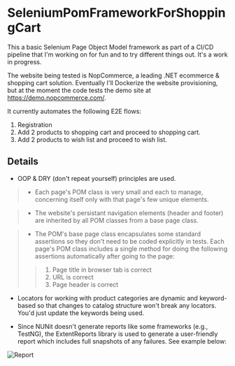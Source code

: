 # SeleniumPomFrameworkForShoppingCart

This a basic Selenium Page Object Model framework as part of a CI/CD pipeline that I'm working on for fun and to try different things out. It's a work in progress.

The website being tested is NopCommerce, a leading .NET ecommerce & shopping cart solution. Eventually I'll Dockerize the website provisioning, but at the moment the code tests the demo site at https://demo.nopcommerce.com/.

It currently automates the following E2E flows:
1. Registration
2. Add 2 products to shopping cart and proceed to shopping cart.
3. Add 2 products to wish list and proceed to wish list.

## Details

- OOP & DRY (don't repeat yourself) principles are used.

> - Each page's POM class is very small and each to manage, concerning itself only with that page's few unique  elements.

> - The website's persistant navigation elements (header and footer) are inherited by all POM classes from a base page class.

> - The POM's base page class encapsulates some standard assertions so they don't need to be coded explicitly in tests. Each page's POM class includes a single method for doing the following assertions automatically after going to the page:
> > 1. Page title in browser tab is correct
> > 2. URL is correct
> > 3. Page header is correct

- Locators for working with product categories are dynamic and keyword-based so that changes to catalog structure won't break any locators. You'd just update the keywords being used.

- Since NUNit doesn't generate reports like some frameworks (e.g., TestNG), the ExtentReports library is used to generate a user-friendly report which includes full snapshots of any failures. See example below:

![Report](https://github.com/svendster/SeleniumPomExample/blob/master/Test_SS.JPG)



